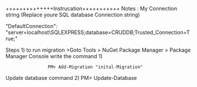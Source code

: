 ++++++++++++++Instrucation+++++++++++
Notes : My Connection string (Replace youre SQL database Connection string)
 
 "DefaultConnection": "server=localhost\\SQLEXPRESS;database=CRUDDB;Trusted_Connection=True;"

Steps 1)
to run migration 
	>Goto Tools > NuGet Package Manager > Package Manager Console
	 write the command 1) 
	 
					PM> Add-Migration "inital-Migration"
			  
Update database command 2) 
					PM> Update-Database
